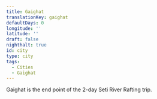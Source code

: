 ```yaml
---
title: Gaighat
translationKey: gaighat
defaultDays: 0
longitude: ''
latitude: ''
draft: false
nighthalt: true
id: city
type: city
tags:
  - Cities
  - Gaighat
---
```

Gaighat is the end point of the 2-day Seti River Rafting trip. 